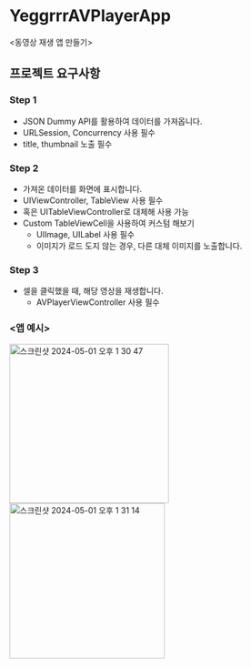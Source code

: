 # YeggrrrAVPlayerApp
<동영상 재생 앱 만들기>

## 프로젝트 요구사항
### Step 1
- JSON Dummy API를 활용하여 데이터를 가져옵니다.
- URLSession, Concurrency 사용 필수
- title, thumbnail 노출 필수

### Step 2
- 가져온 데이터를 화면에 표시합니다.
- UIViewController, TableView 사용 필수
- 혹은 UITableViewController로 대체해 사용 가능
- Custom TableViewCell을 사용하여 커스텀 해보기
    - UIImage, UILabel 사용 필수
    - 이미지가 로드 도지 않는 경우, 다른 대체 이미지를 노출합니다.
 
### Step 3
- 셀을 클릭했을 때, 해당 영상을 재생합니다.
    - AVPlayerViewController 사용 필수

 
### <앱 예시>
<img width="280" alt="스크린샷 2024-05-01 오후 1 30 47" src="https://github.com/yeggrrr/YeggrrrAVPlayerApp/assets/161591832/5d411498-d512-4be6-8a42-80bde663f72e">

<img width="273" alt="스크린샷 2024-05-01 오후 1 31 14" src="https://github.com/yeggrrr/YeggrrrAVPlayerApp/assets/161591832/d103bca9-0d8e-49cf-a5e1-e853255b4993">
